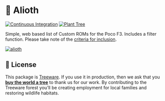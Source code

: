# 📱 Alioth

[![Continuous Integration](https://github.com/desperateCoder/alioth/actions/workflows/ci.yml/badge.svg)](https://github.com/desperateCoder/alioth/actions)
[![Plant Tree](https://img.shields.io/badge/dynamic/json?color=brightgreen&label=Plant%20Tree&query=%24.total&url=https%3A%2F%2Fpublic.offset.earth%2Fusers%2Ftreeware%2Ftrees)](https://plant.treeware.earth/desperateCoder/alioth)

Simple, web based list of Custom ROMs for the Poco F3. Includes a filter function. Please take note of the [criteria for inclusion](https://github.com/desperateCoder/alioth/blob/master/CONTRIBUTING.md#criteria-for-inclusion).

[![alioth](https://user-images.githubusercontent.com/51886322/136602854-fa1bb332-3ae6-4ff1-9bd9-cd654b3bb0b3.png)](https://alioth.knecht.rocks)

## 📓 License

This package is [Treeware](https://treeware.earth). If you use it in production, then we ask that you [**buy the world a tree**](https://plant.treeware.earth/desperateCoder/alioth) to thank us for our work. By contributing to the Treeware forest you’ll be creating employment for local families and restoring wildlife habitats.
